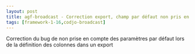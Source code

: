 ```yaml
---
layout: post
title: agf-broadcast - Correction export, champ par défaut non pris en compte
tags: [framework-1-16,codjo-broadcast]
---
```

Correction du bug de non prise en compte des paramètres par défaut lors de la définition des colonnes dans un export